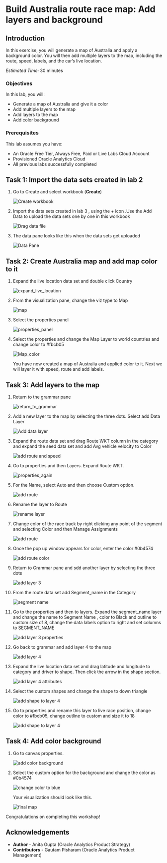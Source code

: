 # Build Australia route race map: Add layers and background

## Introduction

In this exercise, you will generate a map of Australia and apply a background color. You will then add multiple layers to the map, including the route, speed, labels, and the car’s live location.

_Estimated Time:_ 30 minutes

### Objectives

In this lab, you will:

- Generate a map of Australia and give it a color
- Add multiple layers to the map
- Add layers to the map
- Add color background

### Prerequisites

This lab assumes you have:

- An Oracle Free Tier, Always Free, Paid or Live Labs Cloud Account
- Provisioned Oracle Analytics Cloud
- All previous labs successfully completed

## Task 1: Import the data sets created in lab 2

1. Go to Create and select workbook (**Create**)

    ![Create workbook](./images/51-CreateWorkbook.jpg)

2. Import the data sets created in lab 3 , using the + icon .Use the Add Data to upload the data sets one by one in this workbook

    ![Drag data file](./images/52-Add-both-data.png)

3. The data pane looks like this when the data sets get uploaded

    ![Data Pane](./images/53-The-data-pane-should-look-like-this.png)

## Task 2: Create Australia map and add map color to it

1. Expand the live location data set and double click Country

    ![expand_live_location](./images/54.1%20ExpandLivedataset.png)

2. From the visualization pane, change the viz type to Map

    ![map](./images/54.2select_map_viz.png)

3. Select the properties panel

    ![properties_panel](./images/54.3proerties_panel.png)

4. Select the properties and change the Map Layer to world countries and change color to #fbcb05

    ![Map_color](./images/55-Map-change-layer-and-add-color.jpg)

    You have now created a map of Australia and applied color to it.
    Next we will layer it with speed, route and add labels.

## Task 3: Add layers to the map

1. Return to the grammar pane

    ![return_to_grammar](./images/54.4retrun_to_grammar_pane.png)

2. Add a new layer to the map by selecting the three dots. Select add Data Layer

    ![Add data layer](./images/56-Add-Layer-2-to-Map.jpg)

3. Expand the route data set and drag Route WKT column in the category and expand the seed data set and add Avg vehicle velocity to Color

    ![add route and speed](./images/57-Add-Route-and-Speed-to-layer-2.jpg)

4. Go to properties and then Layers. Expand Route WKT.

    ![properties_again](./images/56.1properties_again.png)

5. For the Name, select Auto and then choose Custom option.

    ![add route](./images/56.2change_name.png)

6. Rename the layer to Route

    ![rename layer](./images/58-Add-color-to-Layer-2-and-rename-layer-2-as-route.jpg)

7. Change color of the race track by right clicking any point of the segment and selecting Color and then Manage Assignments

    ![add route](./images/56.3color_route.png)

8. Once the pop up window appears for color, enter the color #0b4574

    ![add route color](./images/56.4changecolorofroute2.png)

9. Return to Grammar pane and sdd another layer by selecting the three dots

    ![add layer 3](./images/59-Add-layer-3.jpg)

10. From the route data set add Segment_name in the Category

    ![segment name](./images/59.1-Add-Segment-name-to-Layer-3.jpg)

11. Go to the properties and then to layers. Expand the segment_name layer and change the name to Segment Name , color to Black and outline to custom size of 8, change the data labels option to  right and set columns to SEGMENT_NAME

    ![add layer 3 properties](./images/60-Add-layer-3-Properties.jpg)

12. Go back to grammar and add layer 4 to the map

    ![add layer 4](./images/61-Add-Layer-4.jpg)

13. Expand the live location data set and drag latitude and longitude to category and driver to shape. Then click the arrow in the shape section.

    ![add layer 4 attributes](./images/62-Add-elements-to-Layer4.jpg)

14. Select the custom shapes and change the shape to down triangle

    ![add shape to layer 4](./images/63-Custom-shape-of-Car.jpg)

15. Go to properties and rename this layer to live race position, change color to #fbcb05, change outline to custom and size it to 18

    ![add shape to layer 4](./images/64-Live-Race-properties-add.jpg)

## Task 4: Add color background

1. Go to canvas properties.

    ![add color background](./images/65-Canvas-Properties-for-background.jpg)

2. Select the custom option for the background and change the color as #0b4574

    ![change color to blue](./images/66_Change_background_to_blue.jpg)

    Your visualization should look like this.

    ![final map](./images/Final-Map.jpg)

Congratulations on completing this workshop!

## **Acknowledgements**

- **Author** - Anita Gupta (Oracle Analytics Product Strategy)
- **Contributors** - Gautam Pisharam (Oracle Analytics Product Management)